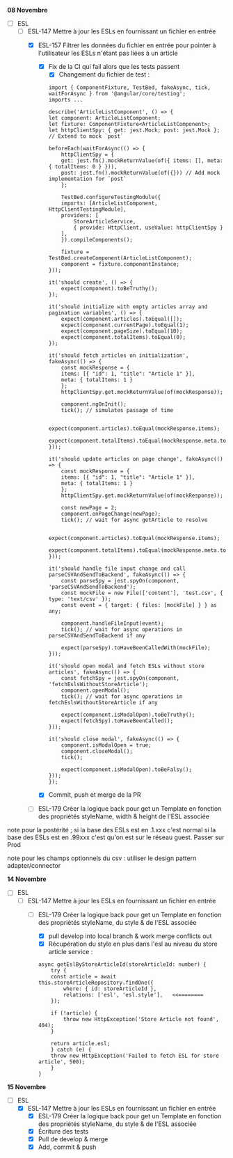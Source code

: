 **08 Novembre**
- [ ] ESL
    - [ ] ESL-147 Mettre à jour les ESLs en fournissant un fichier en entrée
        - [x] ESL-157 Filtrer les données du fichier en entrée pour pointer à l'utilisateur les ESLs n'étant pas liées à un article
            - [x] Fix de la CI qui fail alors que les tests passent
                - [x] Changement du fichier de test : 
                ```
                import { ComponentFixture, TestBed, fakeAsync, tick, waitForAsync } from '@angular/core/testing';
                imports ...

                describe('ArticleListComponent', () => {
                let component: ArticleListComponent;
                let fixture: ComponentFixture<ArticleListComponent>;
                let httpClientSpy: { get: jest.Mock; post: jest.Mock }; // Extend to mock `post`

                beforeEach(waitForAsync(() => {
                    httpClientSpy = {
                    get: jest.fn().mockReturnValue(of({ items: [], meta: { totalItems: 0 } })),
                    post: jest.fn().mockReturnValue(of({})) // Add mock implementation for `post`
                    };

                    TestBed.configureTestingModule({
                    imports: [ArticleListComponent, HttpClientTestingModule],
                    providers: [
                        StoreArticleService,
                        { provide: HttpClient, useValue: httpClientSpy }
                    ],
                    }).compileComponents();

                    fixture = TestBed.createComponent(ArticleListComponent);
                    component = fixture.componentInstance;
                }));

                it('should create', () => {
                    expect(component).toBeTruthy();
                });

                it('should initialize with empty articles array and pagination variables', () => {
                    expect(component.articles).toEqual([]);
                    expect(component.currentPage).toEqual(1);
                    expect(component.pageSize).toEqual(10);
                    expect(component.totalItems).toEqual(0);
                });

                it('should fetch articles on initialization', fakeAsync(() => {
                    const mockResponse = {
                    items: [{ "id": 1, "title": "Article 1" }],
                    meta: { totalItems: 1 }
                    };
                    httpClientSpy.get.mockReturnValue(of(mockResponse));

                    component.ngOnInit();
                    tick(); // simulates passage of time

                    expect(component.articles).toEqual(mockResponse.items);
                    expect(component.totalItems).toEqual(mockResponse.meta.totalItems);
                }));

                it('should update articles on page change', fakeAsync(() => {
                    const mockResponse = {
                    items: [{ "id": 1, "title": "Article 1" }],
                    meta: { totalItems: 1 }
                    };
                    httpClientSpy.get.mockReturnValue(of(mockResponse));

                    const newPage = 2;
                    component.onPageChange(newPage);
                    tick(); // wait for async getArticle to resolve

                    expect(component.articles).toEqual(mockResponse.items);
                    expect(component.totalItems).toEqual(mockResponse.meta.totalItems);
                }));

                it('should handle file input change and call parseCSVAndSendToBackend', fakeAsync(() => {
                    const parseSpy = jest.spyOn(component, 'parseCSVAndSendToBackend');
                    const mockFile = new File(['content'], 'test.csv', { type: 'text/csv' });
                    const event = { target: { files: [mockFile] } } as any;

                    component.handleFileInput(event);
                    tick(); // wait for async operations in parseCSVAndSendToBackend if any

                    expect(parseSpy).toHaveBeenCalledWith(mockFile);
                }));

                it('should open modal and fetch ESLs without store articles', fakeAsync(() => {
                    const fetchSpy = jest.spyOn(component, 'fetchEslsWithoutStoreArticle');
                    component.openModal();
                    tick(); // wait for async operations in fetchEslsWithoutStoreArticle if any

                    expect(component.isModalOpen).toBeTruthy();
                    expect(fetchSpy).toHaveBeenCalled();
                }));

                it('should close modal', fakeAsync(() => {
                    component.isModalOpen = true;
                    component.closeModal();
                    tick();

                    expect(component.isModalOpen).toBeFalsy();
                }));
                });
                ```
            - [x] Commit, push et merge de la PR
        - [ ] ESL-179 Créer la logique back pour get un Template en fonction des propriétés styleName, width & height de l'ESL associée



note pour la postérité ; si la base des ESLs est en .1.xxx c'est normal
                         si la base des ESLs est en .99xxx c'est qu'on est sur le réseau guest. Passer sur Prod

note pour les champs optionnels du csv : utiliser le design pattern adapter/connector


**14 Novembre**
- [ ] ESL
    - [ ] ESL-147 Mettre à jour les ESLs en fournissant un fichier en entrée
        - [ ] ESL-179 Créer la logique back pour get un Template en fonction des propriétés styleName, du style & de l'ESL associée
            - [x] pull develop into local branch & work merge conflicts out
            - [x] Récupération du style en plus dans l'esl au niveau du store article service : 
            ```
            async getEslByStoreArticleId(storeArticleId: number) {
                try {
                const article = await this.storeArticleRepository.findOne({
                    where: { id: storeArticleId },
                    relations: ['esl', 'esl.style'],   <<========
                });

                if (!article) {
                    throw new HttpException('Store Article not found', 404);
                }

                return article.esl;
                } catch (e) {
                throw new HttpException('Failed to fetch ESL for store article', 500);
                }
            }
            ```


**15 Novembre**
- [ ] ESL
    - [x] ESL-147 Mettre à jour les ESLs en fournissant un fichier en entrée
        - [x] ESL-179 Créer la logique back pour get un Template en fonction des propriétés styleName, du style & de l'ESL associée
        - [x] Écriture des tests
        - [x] Pull de develop & merge
        - [x] Add, commit & push